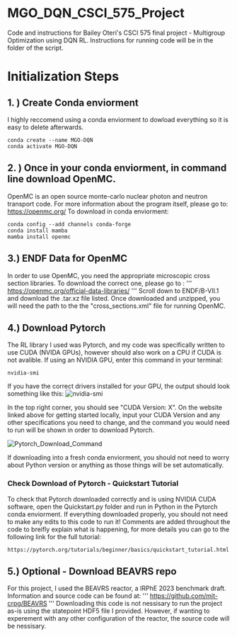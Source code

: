 # MGO_DQN_CSCI_575_Project
Code and instructions for Bailey Oteri's CSCI 575 final project - Multigroup Optimization using DQN RL.
Instructions for running code will be in the folder of the script. 
# Initialization Steps
## 1. ) Create Conda enviorment
I highly reccomend using a conda enviorment to dowload everything so it is easy to delete afterwards.
```
conda create --name MGO-DQN
conda activate MGO-DQN
```

## 2. ) Once in your conda enviorment, in command line download OpenMC.
OpenMC is an open source monte-carlo nuclear photon and neutron transport code.
For more information about the program itself, please go to: https://openmc.org/
To download in conda enviorment:
```
conda config --add channels conda-forge
conda install mamba
mamba install openmc
```

## 3.) ENDF Data for OpenMC 
In order to use OpenMC, you need the appropriate microscopic cross section libraries. To download the correct one, please go to : 
'''
https://openmc.org/official-data-libraries/
'''
Scroll down to ENDF/B-VII.1 and download the .tar.xz file listed. Once downloaded and unzipped, you will need the path to the the "cross_sections.xml" file for running OpenMC. 

## 4.) Download Pytorch
The RL library I used was Pytorch, and my code was specifically written to use CUDA (NVIDA GPUs), however should also work on a CPU if CUDA is not avalible. 
If using an NVIDIA GPU, enter this command in your terminal: 
```
nvidia-smi
```
If you have the correct drivers installed for your GPU, the output should look something like this: 
![nvidia-smi](https://github.com/user-attachments/assets/aad410b7-f711-421e-aa7f-59f16298a788)

In the top right corner, you should see "CUDA Version: X". On the website linked above for getting started locally, input your CUDA Version and any other specifications you need to change, and the command you would need to run will be shown in order to download Pytorch. 

![Pytorch_Download_Command](https://github.com/user-attachments/assets/e4860376-13b0-46c4-b24d-42f1136686c5)

If downloading into a fresh conda enviorment, you should not need to worry about Python version or anything as those things will be set automatically.
### Check Download of Pytorch - Quickstart Tutorial
To check that Pytorch downloaded correctly and is using NVIDIA CUDA software, open the Quickstart.py folder and run in Python in the Pytorch conda enviorment. 
If everything downloaded properly, you should not need to make any edits to this code to run it! 
Comments are added throughout the code to breifly explain what is happening, for more details you can go to the following link for the full tutorial: 
```
https://pytorch.org/tutorials/beginner/basics/quickstart_tutorial.html
```
## 5.) Optional - Download BEAVRS repo
For this project, I used the BEAVRS reactor, a IRPhE 2023 benchmark draft. 
Information and source code can be found at: 
'''
https://github.com/mit-crpg/BEAVRS
'''
Downloading this code is not nessisary to run the project as-is using the statepoint HDF5 file I provided. However, if wanting to experement with any other configuration of the reactor, the source code will be nessisary. 
